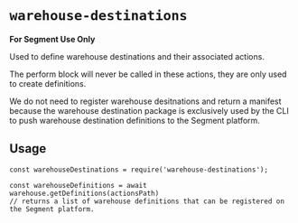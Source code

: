 # `warehouse-destinations`

**For Segment Use Only**

Used to define warehouse destinations and their associated actions.

The perform block will never be called in these actions, they are only used to create definitions.

We do not need to register warehouse desitnations and return a manifest because the warehouse destination package is exclusively used by the CLI to push warehouse destination definitions to the Segment platform.

## Usage

```
const warehouseDestinations = require('warehouse-destinations');

const warehouseDefinitions = await warehouse.getDefinitions(actionsPath)
// returns a list of warehouse definitions that can be registered on the Segment platform.
```
